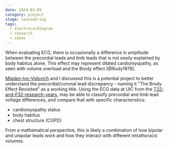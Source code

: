 ```yaml
---
date: 2024-03-09
category: project
stage: considering
tags:
  - electrocardiogram
  - research
  - ideas
---
```


When evaluating ECG, there is occasionally a difference in amplitude between the precordial leads and limb leads that is not easily explained by body habitus alone. 
This effect may represent dilated cardiomyopathy, as seen with volume overload and the Brody effect [@Rudy1978].

[Mladen-Ivo-Vidovich](Mladen-Ivo-Vidovich.md) and I discussed this is a potential project to better understand the precordial/coronal lead discrepancy - naming it "The Brody Effect Revisited" as a working title.
Using the ECG data at UIC from the [T32-and-F32-research-years](T32-and-F32-research-years.md), may be able to classify precordial and limb lead voltage differences, and compare that with specific characteristics:

- cardiomyopathy status
- body habitus
- chest structure (COPD)

From a mathematical perspective, this is likely a combination of how bipolar and unipolar leads work and how they interact with different intrathoracic volumes. 